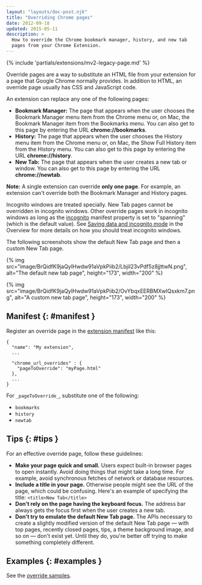 ```yaml
---
layout: "layouts/doc-post.njk"
title: "Overriding Chrome pages"
date: 2012-09-18
updated: 2015-05-11
description: >
  How to override the Chrome bookmark manager, history, and new tab
  pages from your Chrome Extension.
---
```


{% include 'partials/extensions/mv2-legacy-page.md' %}

Override pages are a way to substitute an HTML file from your extension for a page that Google
Chrome normally provides. In addition to HTML, an override page usually has CSS and JavaScript code.

An extension can replace any one of the following pages:

- **Bookmark Manager:** The page that appears when the user chooses the Bookmark Manager menu item
  from the Chrome menu or, on Mac, the Bookmark Manager item from the Bookmarks menu. You can also
  get to this page by entering the URL **chrome://bookmarks**.
- **History:** The page that appears when the user chooses the History menu item from the Chrome
  menu or, on Mac, the Show Full History item from the History menu. You can also get to this page
  by entering the URL **chrome://history**.
- **New Tab:** The page that appears when the user creates a new tab or window. You can also get to
  this page by entering the URL **chrome://newtab**.

<div class="aside aside--note"><b>Note:</b> A single extension can override <b>only one page</b>. For example, an extension can't override both the Bookmark Manager and History pages.</div>

Incognito windows are treated specially. New Tab pages cannot be overridden in incognito windows.
Other override pages work in incognito windows as long as the [incognito][1] manifest property is
set to "spanning" (which is the default value). See [Saving data and incognito mode][2] in the
Overview for more details on how you should treat incognito windows.

The following screenshots show the default New Tab page and then a custom New Tab page.

{% img src="image/BrQidfK9jaQyIHwdw91aVpkPiib2/LbjiI23vPdf5z8jjttwN.png",
       alt="The default new tab page", height="173", width="200" %}

{% img src="image/BrQidfK9jaQyIHwdw91aVpkPiib2/OvYbqxEERBMXwIQsxkm7.png",
       alt="A custom new tab page", height="173", width="200" %}

## Manifest {: #manifest }

Register an override page in the [extension manifest][3] like this:

```json/4-6
{
  "name": "My extension",
  ...

  "chrome_url_overrides" : {
    "pageToOverride": "myPage.html"
  },
  ...
}
```

For `_pageToOverride_`, substitute one of the following:

- `bookmarks`
- `history`
- `newtab`

## Tips {: #tips }

For an effective override page, follow these guidelines:

- **Make your page quick and small.**
  Users expect built-in browser pages to open instantly. Avoid doing things that might take a long
  time. For example, avoid synchronous fetches of network or database resources.
- **Include a title in your page.**
  Otherwise people might see the URL of the page, which could be confusing. Here's an example of
  specifying the title: `<title>New Tab</title>`
- **Don't rely on the page having the keyboard focus.**
  The address bar always gets the focus first when the user creates a new tab.
- **Don't try to emulate the default New Tab page.**
  The APIs necessary to create a slightly modified version of the default New Tab page — with top
  pages, recently closed pages, tips, a theme background image, and so on — don't exist yet. Until
  they do, you're better off trying to make something completely different.

## Examples {: #examples }

See the [override samples][4].

[1]: /docs/extensions/mv2/manifest/incognito
[2]: /docs/extensions/mv2/overview#incognito
[3]: /docs/extensions/mv2/tabs
[4]: /docs/extensions/mv2/samples#search:chrome_url_overrides
